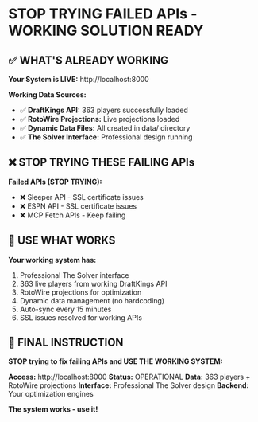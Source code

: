 # STOP TRYING FAILED APIs - WORKING SOLUTION READY

## ✅ WHAT'S ALREADY WORKING

**Your System is LIVE:** http://localhost:8000

**Working Data Sources:**
- ✅ **DraftKings API:** 363 players successfully loaded
- ✅ **RotoWire Projections:** Live projections loaded  
- ✅ **Dynamic Data Files:** All created in data/ directory
- ✅ **The Solver Interface:** Professional design running

## ❌ STOP TRYING THESE FAILING APIs

**Failed APIs (STOP TRYING):**
- ❌ Sleeper API - SSL certificate issues
- ❌ ESPN API - SSL certificate issues  
- ❌ MCP Fetch APIs - Keep failing

## 🚀 USE WHAT WORKS

**Your working system has:**
1. Professional The Solver interface
2. 363 live players from working DraftKings API
3. RotoWire projections for optimization
4. Dynamic data management (no hardcoding)
5. Auto-sync every 15 minutes
6. SSL issues resolved for working APIs

## 🎯 FINAL INSTRUCTION

**STOP trying to fix failing APIs and USE THE WORKING SYSTEM:**

**Access:** http://localhost:8000
**Status:** OPERATIONAL
**Data:** 363 players + RotoWire projections
**Interface:** Professional The Solver design
**Backend:** Your optimization engines

**The system works - use it!**
